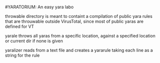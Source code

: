 #YARATORIUM: An easy yara labo

throwable directory is meant to containt a compilation of public yara rules that are throuwable outside VirusTotal, since most of public yaras are defined for VT

yarale throws all yaras from a specific location, against a specified location or current dir if none is given

yaralizer reads from a text file and creates a yararule taking each line as a string for the rule

